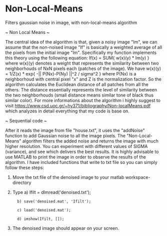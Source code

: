 # Non-Local-Means
Filters gaussian noise in image, with non-local-means algorithm

~ Non Local Means ~

The central idea of the algorithm is that, given a noisy image "Im", we can assume that the non-noised image "If" is basically a weighted average of all the pixels
from the initial image "Im". Specifically my function implements this theory using the following equation: If(x) = SUM{ w(x)(y) * Im(y) } where w(x)(y) denotes a 
weight that represents the similarity between two neighborhouds of NxN pixels each (patches of the image). We have w(x)(y) = 1/Z(x) * exp{ -|| P(Nx)-P(Ny) ||^2 / sigma^2 }
where P(Nx) is a neighborhoud with central pixel "x" and Z is the normalization factor. So the algorithm calculates the Euclidean distance of all patches from all the others.
The distance essentially represents the level of similarity between the two neighborhouds (small distance means similar tone of black thus similar color). For more informations
about the algorithm i highly suggest to visit https://www.csd.uoc.gr/~hy371/bibliography/Non-localMeans.pdf which analyzes in detail everything that my code is base on.

~ Sequential code ~

After it reads the image from file "house.txt", it uses the "addNoise" function to add Gaussian noise to all the image pixels. The "Non-Local-Means" algorithm
filters the added noise and returns the image with much higher resolution. You can experiment with different values of SIGMA (variance), and see which delivers the best 
results. It is highly advisable to use MATLAB to print the image in order to observe the results of the algorithm. I have included functions that write to txt file 
so you can simply follow these steps:

1. Move the txt file of the denoised image to your matlab workspace-directory

2. Type  a) Ifilt = dlmread('denoised.txt');

         b) save('denoised.mat', 'Ifilt');
         
         c) load('denoised.mat');
         
         d) imshow(Ifilt, []);
         
3. The denoised image should appear on your screen.

